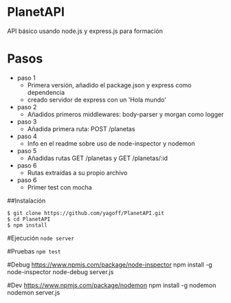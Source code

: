 # PlanetAPI
API básico usando node.js y express.js para formación

# Pasos
  - paso 1
    - Primera versión, añadido el package.json y express como dependencia
    - creado servidor de express con un 'Hola mundo'
  - paso 2
    - Añadidos primeros middlewares: body-parser y morgan como logger
  - paso 3
    - Añadida primera ruta: POST /planetas
  - paso 4
    - Info en el readme  sobre uso de node-inspector y nodemon
  - paso 5
    - Añadidas rutas GET /planetas y GET /planetas/:id
  - paso 6
    - Rutas extraídas a su propio archivo
  - paso 6
    - Primer test con mocha

##Instalación
```
$ git clone https://github.com/yagoff/PlanetAPI.git
$ cd PlanetAPI
$ npm install
```
#Ejecución
`node server`

#Pruebas
`npm test`

#Debug
https://www.npmjs.com/package/node-inspector
npm install -g node-inspector
node-debug server.js

#Dev
https://www.npmjs.com/package/nodemon
npm install -g nodemon
nodemon server.js

